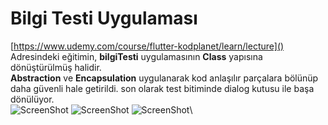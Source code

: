 # Bilgi Testi Uygulaması

[https://www.udemy.com/course/flutter-kodplanet/learn/lecture]()
Adresindeki eğitimin,
**bilgiTesti** uygulamasının **Class** yapısına dönüştürülmüş halidir.\
**Abstraction** ve **Encapsulation** uygulanarak kod anlaşılır parçalara
bölünüp daha güvenli hale getirildi. son olarak test bitiminde dialog
kutusu ile başa dönülüyor.\
![ScreenShot](/screen_shots/img-01.png)
![ScreenShot](/screen_shots/img-02.png)
![ScreenShot](/screen_shots/img-03.png)\